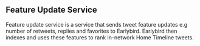 ## Feature Update Service

Feature update service is a service that sends tweet feature updates e.g number of retweets, replies and favorites to Earlybird. Earlybird then indexes and uses these features to rank in-network Home Timeline tweets.
